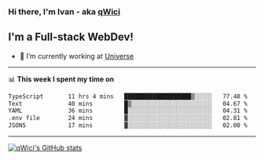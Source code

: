 ### Hi there, I'm Ivan - aka [qWici][website]

## I'm a Full-stack WebDev!
- 🔭 I’m currently working at [Universe][universe]

---

📊 **This week I spent my time on**
<!--START_SECTION:waka-->

```txt
TypeScript       11 hrs 4 mins   ███████████████████▒░░░░░   77.48 %
Text             40 mins         █▒░░░░░░░░░░░░░░░░░░░░░░░   04.67 %
YAML             36 mins         █░░░░░░░░░░░░░░░░░░░░░░░░   04.31 %
.env file        24 mins         ▓░░░░░░░░░░░░░░░░░░░░░░░░   02.81 %
JSON5            17 mins         ▓░░░░░░░░░░░░░░░░░░░░░░░░   02.00 %
```

<!--END_SECTION:waka-->

---

[![qWici's GitHub stats](https://github-readme-stats.vercel.app/api?username=qWici)](https://github.com/qWici/github-readme-stats)

[website]: https://devkucher.com
[twitter]: https://twitter.com/KucherDev
[linkedin]: https://www.linkedin.com/in/ivankucher
[universe]: https://universeapps.limited
